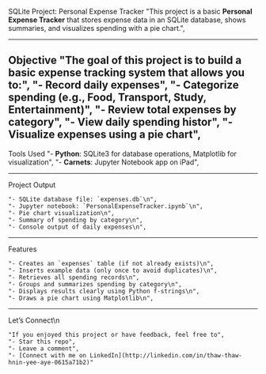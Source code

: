 SQLite Project: Personal Expense Tracker
"This project is a basic **Personal Expense Tracker** that stores expense data in an SQLite database, shows summaries, and visualizes spending with a pie chart.",

---

Objective
    "The goal of this project is to build a basic expense tracking system that allows you to:",
    "- Record daily expenses",
    "- Categorize spending (e.g., Food, Transport, Study, Entertainment)",
    "- Review total expenses by category",
    "- View daily spending histor",
    "- Visualize expenses using a pie chart",
---
    
Tools Used
    "- **Python**: SQLite3 for database operations, Matplotlib for visualization",
    "- **Carnets**: Jupyter Notebook app on iPad",

 ---
 
Project Output

    "- SQLite database file: `expenses.db`\n",
    "- Jupyter notebook: `PersonalExpenseTracker.ipynb`\n",
    "- Pie chart visualization\n",
    "- Summary of spending by category\n",
    "- Console output of daily expenses\n",
 ---
 
Features
 
    "- Creates an `expenses` table (if not already exists)\n",
    "- Inserts example data (only once to avoid duplicates)\n",
    "- Retrieves all spending records\n",
    "- Groups and summarizes spending by category\n",
    "- Displays results clearly using Python f-strings\n",
    "- Draws a pie chart using Matplotlib\n",
---

Let’s Connect\n

    "If you enjoyed this project or have feedback, feel free to",
    "- Star this repo",
    "- Leave a comment",
    "- [Connect with me on LinkedIn](http://linkedin.com/in/thaw-thaw-hnin-yee-aye-0615a71b2)"
